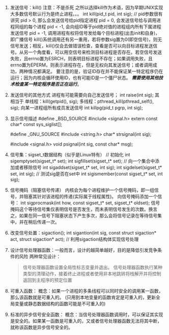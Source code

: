 1. 发送信号：kill() 注意：不是杀死
	之所以选择kill作为术语，因为早期UNIX实现大多数信号默认行为是终止进程。。。
	int kill(pid_t pid, int sig); 	// pid参数很有讲究
	 pid > 0, 那么会发送信号给pid指定进程
	 pid = 0, 会发送信号给与调用进程同组的每个进程
	 pid < -1, 会向组ID等于pid绝对值的进程组内所有下属进程发送信号
	 pid = -1, 调用进程有权将信号发给每个目标进程(出去init和自身)，即广播信号
	kill()系统调用还有另一重用，若将参数sig置为0(即空信号)，则无信号发送；相反，kill()仅会去做错误检查，查看是否可以向目标进程发送信号。从另一个角度看，可以用空信号来检测目标进程是否存在。若空信号发送失败，且errno置为ESRCH，则表明目标进程不存在；如果调用失败，且errno置为EPERM，则表示进程存在，但是无权向其发送信号；或者调用成功，两种情况都满足。
	要注意的是，验证ID存在并不能保证某一特定程序仍在运行；因为内核会循环使用ID，也有可能ID是一个僵尸状态。 ***需要使用其他技术检查某一特定程序是否正在运行***。
2. 发送信号的其他方式
	进程有可能需要向自己发送信号；
	int raise(int sig);	其相当于
	单线程：kill(getpid(), sig);
	多线程：pthread_kill(pthread_self(), sig);
	向某一进程组所有成员发送信号
	int killpg(pid_t pgrp, int sig);

3. 显示信号描述
	#define _BSD_SOURCE
	#include <signal.h>
	extern const char* const sys_siglist[];

	#define _GNU_SOURCE
	#include <string.h>
	char* strsignal(int sig);

	#include <signal.h>
	void psignal(int sig, const char* msg);

4. 信号集：sigset_t数据结构（似乎是Linux特有）
	// 初始化
	int sigemptyset(sigset_t* set);
	int sigfillset(sigset_t* set);
	// 向一个集合中添加或者移除信号
	int sigaddset(sigset_t* set, int sig);
	int sigdelset(sigset_t* set, int sig);
	// 测试sig是否在set中
	int sigismember(const sigset_t* set, int sig);

5. 信号掩码（阻塞信号传递）
	内核会为每个进程维护一个信号掩码，即一组信号，并阻塞其针对该进程的传递(实际属于线程属性)。
	向信号掩码添加一个信号：
	int sigprocmask(int how, const sigset_t* set, sigset_t* oldset);
	信号掩码这个等待信号集仅表明信号是否发生，而未表明信号发生的次数。换言之，如果在同一信号下阻塞状态下产生多次，那么会将信号记录在等待信号集中，并在稍后传递一次。

6. 改变信号处置：sigaction();
	int sigantion(int sig, const struct sigaction* act, struct sigaction* act);
	// 利用sigaction结构体实现信号处理

7. 设计信号处理器函数：一般而言，设计的越简单越好，目的是降低引发竞争条件的风险
	两种常见设计：
	> 信号处理器函数设置全局性标志变量并退出。
	> 信号处理器函数执行某种类型的清理动作，接着终止进程或者使用非本地跳转将栈解开并将控制返回到主程序的预定位置

8. 可重入函数：
	概念：如果一个进程的多条线程可以同时安全的调用某一函数，那么该函数就是可重入的。
	(只用到本地变量的函数肯定是可重入的，更新全局变量或静态数据结构的函数可能是不可重入的)
9. 标准的异步信号安全函数：
	概念：当信号处理器函数调用时，可以保证其实现是安全的。如果某一函数是可重入的，又或者信号处理器函数无法将其中断，就称该函数是异步信号安全的。
























